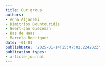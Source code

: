 ```yaml
---
title: Our group
authors:
- Anna Aljanaki
- Dimitrios Bountouridis
- Geert-Jan Giezeman
- Bas de Haas
- Marcelo Rodriguez
date: -01-01
publishDate: '2025-01-14T15:47:02.224202Z'
publication_types:
- article-journal
---
```

